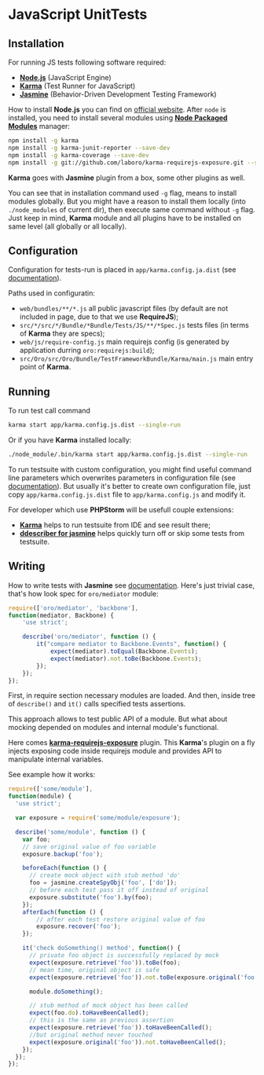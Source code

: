 # JavaScript UnitTests

## Installation
For running JS tests following software required:
 - **[Node.js]** (JavaScript Engine)
 - **[Karma]** (Test Runner for JavaScript)
 - **[Jasmine]** (Behavior-Driven Development Testing Framework)

How to install **Node.js** you can find on [official website](http://nodejs.org/download/). After `node` is installed, you need to install several modules using **[Node Packaged Modules](https://npmjs.org/)** manager:

```bash
npm install -g karma
npm install -g karma-junit-reporter --save-dev
npm install -g karma-coverage --save-dev
npm install -g git://github.com/laboro/karma-requirejs-exposure.git --save-dev
```
**Karma** goes with **Jasmine** plugin from a box, some other plugins as well.

You can see that in installation command used `-g` flag, means to install modules globally. But you might have a reason to install them locally (into `./node_modules` of current dir), then execute same command without `-g` flag. Just keep in mind, **Karma** module and all plugins have to be installed on same level (all globally or all locally).

## Configuration
Configuration for tests-run is placed in `app/karma.config.ja.dist` (see [documentation](http://karma-runner.github.io/0.10/config/files.html)).

Paths used in configuratin:
- `web/bundles/**/*.js` all public javascript files (by default are not included in page, due to that we use **RequireJS**);
- `src/*/src/*/Bundle/*Bundle/Tests/JS/**/*Spec.js` tests files (in terms of **Karma** they are specs);
- `web/js/require-config.js` main requirejs config (is generated by application durring `oro:requirejs:build`);
- `src/Oro/src/Oro/Bundle/TestFrameworkBundle/Karma/main.js` main entry point of **Karma**.

## Running
To run test call command
```bash
karma start app/karma.config.js.dist --single-run
```
Or if you have **Karma** installed locally:
```bash
./node_module/.bin/karma start app/karma.config.js.dist --single-run
```
To run testsuite with custom configuration, you might find useful command line parameters which overwrites parameters in configuration file (see [documentation](http://karma-runner.github.io/0.10/config/files.html)). But usually it's better to create own configuration file, just copy `app/karma.config.js.dist` file to `app/karma.config.js` and modify it.

For developer which use **PHPStorm** will be usefull couple extensions:
- **[Karma](http://plugins.jetbrains.com/plugin/7287)** helps to run testsuite from IDE and see result there; 
- **[ddescriber for jasmine](http://plugins.jetbrains.com/plugin/7233)** helps quickly turn off or skip some tests from testsuite.

## Writing
How to write tests with **Jasmine** see [documentation](http://pivotal.github.io/jasmine/).
Here's just trivial case, that's how look spec for `oro/mediator` module:
```js
require(['oro/mediator', 'backbone'],
function(mediator, Backbone) {
    'use strict';

    describe('oro/mediator', function () {
        it("compare mediator to Backbone.Events", function() {
            expect(mediator).toEqual(Backbone.Events);
            expect(mediator).not.toBe(Backbone.Events);
        });
    });
});
```
First, in require section necessary modules are loaded. And then, inside tree of `describe()` and `it()` calls specified tests assertions.

This approach allows to test public API of a module. But what about mocking depended on modules and internal module's functional.

Here comes **[karma-requirejs-exposure](https://github.com/laboro/karma-requirejs-exposure.git)** plugin. This **Karma**'s plugin on a fly injects exposing code inside requirejs module and provides API to manipulate internal variables.

See example how it works:
```js
require(['some/module'],
function(module) {
  'use strict';

  var exposure = require('some/module/exposure');

  describe('some/module', function () {
    var foo;
    // save original value of foo variable
    exposure.backup('foo');

    beforeEach(function () {
      // create mock object with stub method 'do'
      foo = jasmine.createSpyObj('foo', ['do']);
      // before each test pass it off instead of original
      exposure.substitute('foo').by(foo);
    });
    afterEach(function () {
        // after each test restore original value of foo
        exposure.recover('foo');
    });

    it('check doSomething() method', function() {
      // private foo object is successfully replaced by mock
      expect(exposure.retrieve('foo')).toBe(foo);
      // mean time, original object is safe
      expect(exposure.retrieve('foo')).not.toBe(exposure.original('foo'));

      module.doSomething();

      // stub method of mock object has been called
      expect(foo.do).toHaveBeenCalled();
      // this is the same as previous assertion
      expect(exposure.retrieve('foo')).toHaveBeenCalled();
      //but original method never touched
      expect(exposure.original('foo')).not.toHaveBeenCalled();
    });
  });
});
```

[Node.js]: <http://nodejs.org/>
[Karma]: <http://karma-runner.github.io/>
[Jasmine]: <http://pivotal.github.io/jasmine/>
